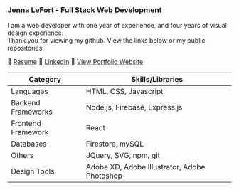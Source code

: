 ### Jenna LeFort - Full Stack Web Development

I am a web developer with one year of experience, and four years of visual design experience.  
Thank you for viewing my github. View the links below or my public repositories.

 :round_pushpin: [Resume](https://www.jennalefort.com/)
 :round_pushpin: [LinkedIn](https://www.linkedin.com/in/jennalefort)
 :round_pushpin: [View Portfolio Website](https://www.jennalefort.com/)  


| Category | Skills/Libraries |
| --- | --- |
| Languages | HTML, CSS, Javascript |
| Backend Frameworks | Node.js, Firebase, Express.js |
| Frontend Framework | React |
| Databases | Firestore, mySQL |
| Others | JQuery, SVG, npm, git |
| Design Tools | Adobe XD, Adobe Illustrator, Adobe Photoshop |


